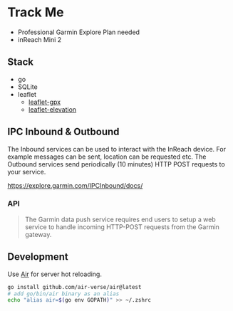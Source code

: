 # Track Me

- Professional Garmin Explore Plan needed
- inReach Mini 2

## Stack

- go
- SQLite
- leaflet
  - [leaflet-gpx](https://github.com/mpetazzoni/leaflet-gpx)
  - [leaflet-elevation](https://github.com/Raruto/leaflet-elevation)

## IPC Inbound & Outbound

The Inbound services can be used to interact with the InReach device. For example messages can be sent, location can be requested etc.
The Outbound services send periodically (10 minutes) HTTP POST requests to your service.

<https://explore.garmin.com/IPCInbound/docs/>

### API

>The Garmin data push service requires end users to setup a web service to handle incoming HTTP-POST requests from the Garmin gateway.

## Development

Use [Air](https://github.com/air-verse/air) for server hot reloading.

```sh
go install github.com/air-verse/air@latest
# add go/bin/air binary as an alias
echo "alias air=$(go env GOPATH)" >> ~/.zshrc
```
